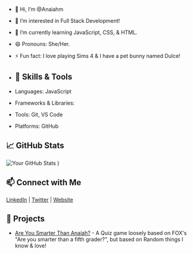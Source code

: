 - 👋 Hi, I’m @Anaiahm
- 👀 I’m interested in Full Stack Development!
- 🌱 I’m currently learning JavaScript, CSS, & HTML.
- 😄 Pronouns: She/Her.
- ⚡ Fun fact: I love playing Sims 4 & I have a pet bunny named Dulce!

- ## 🔧 Skills & Tools

- Languages: JavaScript
- Frameworks & Libraries: 
- Tools: Git, VS Code
- Platforms: GitHub

## 📈 GitHub Stats

![Your GitHub Stats](https://github-readme-stats.vercel.app/api?username=Anaiahm&show_icons=true&theme=radical)
)


## 📫 Connect with Me

[LinkedIn](your-linkedin-url) | [Twitter](your-twitter-url) | [Website](your-website-url)

## 🚀 Projects

- [Are You Smarter Than Anaiah?](https://anaiahm.github.io/Are-You-Smarter-Than-Anaiah-Quiz-Game/) - A Quiz game loosely based on FOX's "Are you smarter than a fifth grader?", but based on Random things I know & love! 
<!---
Anaiahm/Anaiahm is a ✨ special ✨ repository because its `README.md` (this file) appears on your GitHub profile.
You can click the Preview link to take a look at your changes.
- 💞️ I’m looking to collaborate on ...
- 📫 How to reach me ... 
<!---

